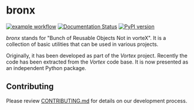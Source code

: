 # bronx

[![example workflow](https://github.com/UMR-CNRM/bronx/actions/workflows/lint_test_and_doc.yml/badge.svg)](https://github.com/UMR-CNRM/bronx/actions/workflows/lint_test_and_doc.yml)
[![Documentation Status](https://readthedocs.org/projects/bronx/badge/?version=latest)](https://bronx.readthedocs.io/)
[![PyPI version](https://badge.fury.io/py/bronx.svg)](https://badge.fury.io/py/bronx)

*bronx* stands for "Bunch of Reusable Objects Not in vorteX". It is a collection
of basic utilities that can be used in various projects.

Originally, it has been developed as part of the *Vortex* project. Recently
the  code has been extracted from the *Vortex* code base. It is now presented
as an independent Python package.

## Contributing

Please review [CONTRIBUTING.md](CONTRIBUTING.md) for details on our
development process.
